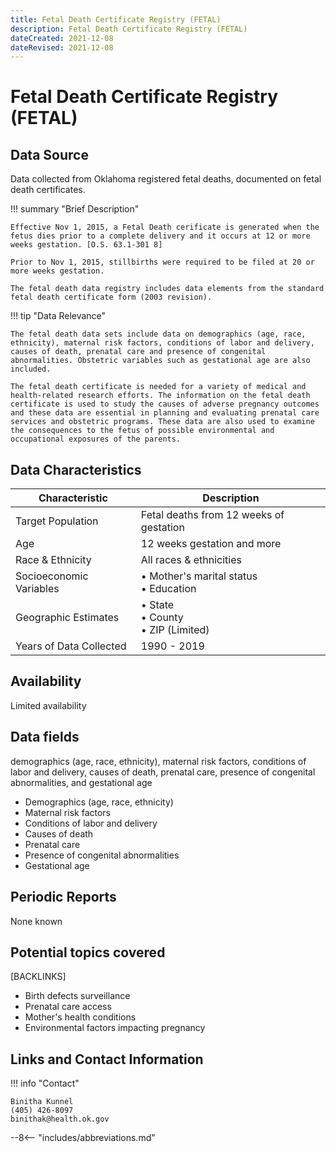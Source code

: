 ```yaml
---
title: Fetal Death Certificate Registry (FETAL)
description: Fetal Death Certificate Registry (FETAL)
dateCreated: 2021-12-08
dateRevised: 2021-12-08
---
```

# Fetal Death Certificate Registry (FETAL)

## Data Source
Data collected from Oklahoma registered fetal deaths, documented on fetal death certificates.

!!! summary "Brief Description"

    Effective Nov 1, 2015, a Fetal Death cerificate is generated when the fetus dies prior to a complete delivery and it occurs at 12 or more weeks gestation. [O.S. 63.1-301 8]

    Prior to Nov 1, 2015, stillbirths were required to be filed at 20 or more weeks gestation. 

    The fetal death data registry includes data elements from the standard fetal death certificate form (2003 revision).

!!! tip "Data Relevance"

    The fetal death data sets include data on demographics (age, race, ethnicity), maternal risk factors, conditions of labor and delivery, causes of death, prenatal care and presence of congenital abnormalities. Obstetric variables such as gestational age are also included. 

    The fetal death certificate is needed for a variety of medical and health-related research efforts. The information on the fetal death certificate is used to study the causes of adverse pregnancy outcomes and these data are essential in planning and evaluating prenatal care services and obstetric programs. These data are also used to examine the consequences to the fetus of possible environmental and occupational exposures of the parents.

## Data Characteristics
| Characteristic          | Description                               |
|-------------------------|-------------------------------------------|
| Target Population       | Fetal deaths from 12 weeks of gestation   |
| Age                     | 12 weeks gestation and more               |
| Race & Ethnicity        | All races & ethnicities                   |
| Socioeconomic Variables | • Mother's marital status<br/>• Education |
| Geographic Estimates    | • State<br/>• County<br/>• ZIP (Limited)  |
| Years of Data Collected | 1990 - 2019                               |

## Availability
Limited availability

## Data fields 
demographics (age, race, ethnicity), maternal risk factors, conditions of labor and delivery, causes of death, prenatal care, presence of congenital abnormalities, and gestational age

- Demographics (age, race, ethnicity)
- Maternal risk factors
- Conditions of labor and delivery
- Causes of death
- Prenatal care
- Presence of congenital abnormalities
- Gestational age

## Periodic Reports
None known

## Potential topics covered
[BACKLINKS]
- Birth defects surveillance
- Prenatal care access
- Mother's health conditions
- Environmental factors impacting pregnancy

## Links and Contact Information
!!! info "Contact"

    Binitha Kunnel
    (405) 426-8097
    binithak@health.ok.gov


--8<-- "includes/abbreviations.md"